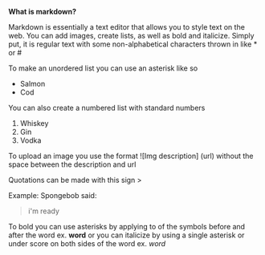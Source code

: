 **What is markdown?**

Markdown is essentially a text editor that allows you to style text on the web. You can add images, create lists, as well as 
bold and italicize. Simply put, it is regular text with some non-alphabetical characters thrown in like * or #

To make an unordered list you can use an asterisk like so 
* Salmon  
* Cod

You can also create a numbered list with standard numbers

1. Whiskey 
1. Gin
1. Vodka

To upload an image you use the format ![Img description] (url) without the space between the description and url

Quotations can be made with this sign >

Example: Spongebob said:

>i'm ready 

To bold you can use asterisks by applying to of the symbols before and after the word ex. **word** 
or you can italicize by using a single asterisk or under score on both sides of the word ex. *word*
